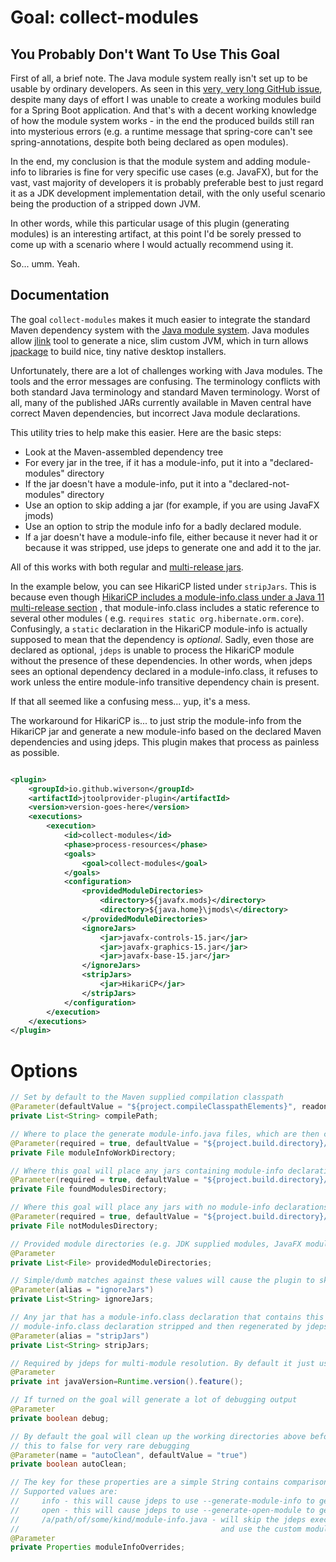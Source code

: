 # Goal: collect-modules

## You Probably Don't Want To Use This Goal

First of all, a brief note. The Java module system really isn't set up to be usable by ordinary developers. As
seen in this [very, very long GitHub issue](https://github.com/wiverson/maven-jpackage-template/issues/8), 
despite many days of effort I was unable to create a working modules build for a Spring Boot application. And that's
with a decent working knowledge of how the module system works - in the end the produced builds still ran into
mysterious errors (e.g. a runtime message that spring-core can't see spring-annotations, despite both being declared
as open modules).

In the end, my conclusion is that the module system and adding module-info to libraries is fine for very specific
use cases (e.g. JavaFX), but for the vast, vast majority of developers it is probably preferable best to just
regard it as a JDK development implementation detail, with the only useful scenario being the production of a
stripped down JVM.

In other words, while this particular usage of this plugin (generating modules) is an interesting artifact, at
this point I'd be sorely pressed to come up with a scenario where I would actually recommend using it.

So... umm. Yeah.

## Documentation

The goal `collect-modules` makes it much easier to integrate the standard Maven dependency system with the
[Java module system](https://www.baeldung.com/java-9-modularity). Java modules allow
[jlink](https://docs.oracle.com/en/java/javase/15/docs/specs/man/jlink.html) tool to generate a nice, slim custom JVM,
which in turn allows [jpackage](https://docs.oracle.com/en/java/javase/15/docs/specs/man/jpackage.html)
to build nice, tiny native desktop installers.

Unfortunately, there are a lot of challenges working with Java modules. The tools and the error messages are confusing.
The terminology conflicts with both standard Java terminology and standard Maven terminology. Worst of all, many of the
published JARs currently available in Maven central have correct Maven dependencies, but incorrect Java module
declarations.

This utility tries to help make this easier. Here are the basic steps:

- Look at the Maven-assembled dependency tree
- For every jar in the tree, if it has a module-info, put it into a "declared-modules"
  directory
- If the jar doesn't have a module-info, put it into a "declared-not-modules" directory
- Use an option to skip adding a jar (for example, if you are using JavaFX jmods)
- Use an option to strip the module info for a badly declared module.
- If a jar doesn't have a module-info file, either because it never had it or because it was stripped, use jdeps to
  generate one and add it to the jar.

All of this works with both regular and [multi-release jars](https://www.baeldung.com/java-multi-release-jar).

In the example below, you can see HikariCP listed under `stripJars`. This is because even though
[HikariCP includes a module-info.class under a Java 11 multi-release section](https://github.com/brettwooldridge/HikariCP/blob/dev/src/main/java11/module-info.java)
, that module-info.class includes a static reference to several other modules (
e.g. `requires static org.hibernate.orm.core`). Confusingly, a `static` declaration in the HikariCP module-info is
actually supposed to mean that the dependency is *optional*. Sadly, even those are declared as optional, `jdeps` is
unable to process the HikariCP module without the presence of these dependencies. In other words, when jdeps sees an
optional dependency declared in a module-info.class, it refuses to work unless the entire module-info transitive
dependency chain is present.

If that all seemed like a confusing mess... yup, it's a mess.

The workaround for HikariCP is... to just strip the module-info from the HikariCP jar and generate a new module-info
based on the declared Maven dependencies and using jdeps. This plugin makes that process as painless as possible.

```xml

<plugin>
    <groupId>io.github.wiverson</groupId>
    <artifactId>jtoolprovider-plugin</artifactId>
    <version>version-goes-here</version>
    <executions>
        <execution>
            <id>collect-modules</id>
            <phase>process-resources</phase>
            <goals>
                <goal>collect-modules</goal>
            </goals>
            <configuration>
                <providedModuleDirectories>
                    <directory>${javafx.mods}</directory>
                    <directory>${java.home}\jmods\</directory>
                </providedModuleDirectories>
                <ignoreJars>
                    <jar>javafx-controls-15.jar</jar>
                    <jar>javafx-graphics-15.jar</jar>
                    <jar>javafx-base-15.jar</jar>
                </ignoreJars>
                <stripJars>
                    <jar>HikariCP</jar>
                </stripJars>
            </configuration>
        </execution>
    </executions>
</plugin>
```

# Options

```java
// Set by default to the Maven supplied compilation classpath
@Parameter(defaultValue = "${project.compileClasspathElements}", readonly = true, required = true)
private List<String> compilePath;

// Where to place the generate module-info.java files, which are then compiled and added to the relevant jar files
@Parameter(required = true, defaultValue = "${project.build.directory}/module-info-work")
private File moduleInfoWorkDirectory;

// Where this goal will place any jars containing module-info declarations found on the classpath
@Parameter(required = true, defaultValue = "${project.build.directory}/declared-modules")
private File foundModulesDirectory;

// Where this goal will place any jars with no module-info declarations found on the classpath
@Parameter(required = true, defaultValue = "${project.build.directory}/declared-not-modules")
private File notModulesDirectory;

// Provided module directories (e.g. JDK supplied modules, JavaFX modules, etc)
@Parameter
private List<File> providedModuleDirectories;

// Simple/dumb matches against these values will cause the plugin to skip this entry on the classpath
@Parameter(alias = "ignoreJars")
private List<String> ignoreJars;

// Any jar that has a module-info.class declaration that contains this string in the name will have the
// module-info.class declaration stripped and then regenerated by jdeps
@Parameter(alias = "stripJars")
private List<String> stripJars;

// Required by jdeps for multi-module resolution. By default it just uses the current JDK version 
@Parameter
private int javaVersion=Runtime.version().feature();

// If turned on the goal will generate a lot of debugging output
@Parameter
private boolean debug;

// By default the goal will clean up the working directories above before execution. Probably only need to set
// this to false for very rare debugging
@Parameter(name = "autoClean", defaultValue = "true")
private boolean autoClean;

// The key for these properties are a simple String contains comparison. The value is the desired action.
// Supported values are:
//     info - this will cause jdeps to use --generate-module-info to generate the module-info.java
//     open - this will cause jdeps to use --generate-open-module to generate the module-info.java
//     /a/path/of/some/kind/module-info.java - will skip the jdeps execution for this specific jar
//                                             and use the custom module-info.java instead.
@Parameter
private Properties moduleInfoOverrides;
```